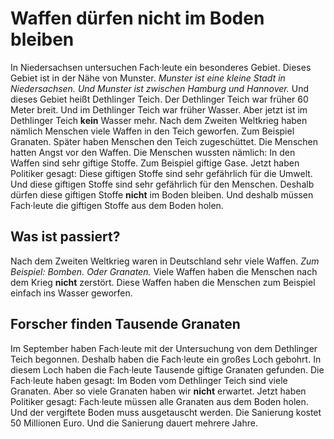#          Waffen dürfen nicht im Boden bleiben      

In Niedersachsen untersuchen Fach·leute ein besonderes Gebiet. Dieses Gebiet ist in der Nähe von Munster.  *Munster ist eine kleine Stadt in Niedersachsen.*   *Und Munster ist zwischen Hamburg und Hannover.*  Und dieses Gebiet heißt Dethlinger Teich. Der Dethlinger Teich war früher 60 Meter breit. Und im Dethlinger Teich war früher Wasser. Aber jetzt ist im Dethlinger Teich **kein** Wasser mehr. Nach dem Zweiten Weltkrieg haben nämlich Menschen viele Waffen in den Teich geworfen. Zum Beispiel Granaten. Später haben Menschen den Teich zugeschüttet. Die Menschen hatten Angst vor den Waffen. Die Menschen wussten nämlich: In den Waffen sind sehr giftige Stoffe. Zum Beispiel giftige Gase. Jetzt haben Politiker gesagt: Diese giftigen Stoffe sind sehr gefährlich für die Umwelt. Und diese giftigen Stoffe sind sehr gefährlich für den Menschen. Deshalb dürfen diese giftigen Stoffe **nicht** im Boden bleiben. Und deshalb müssen Fach·leute die giftigen Stoffe aus dem Boden holen. 

##                Was ist passiert?            
Nach dem Zweiten Weltkrieg waren in Deutschland sehr viele Waffen. *Zum Beispiel:*  *Bomben.*  *Oder Granaten.*  Viele Waffen haben die Menschen nach dem Krieg **nicht** zerstört. Diese Waffen haben die Menschen zum Beispiel einfach ins Wasser geworfen. 

##                Forscher finden Tausende Granaten            
Im September haben Fach·leute mit der Untersuchung von dem Dethlinger Teich begonnen. Deshalb haben die Fach·leute ein großes Loch gebohrt. In diesem Loch haben die Fach·leute Tausende giftige Granaten gefunden. Die Fach·leute haben gesagt: Im Boden vom Dethlinger Teich sind viele Granaten. Aber so viele Granaten haben wir **nicht** erwartet. Jetzt haben Politiker gesagt: Fach·leute müssen alle Granaten aus dem Boden holen. Und der vergiftete Boden muss ausgetauscht werden. Die Sanierung kostet 50 Millionen Euro. Und die Sanierung dauert mehrere Jahre. 

